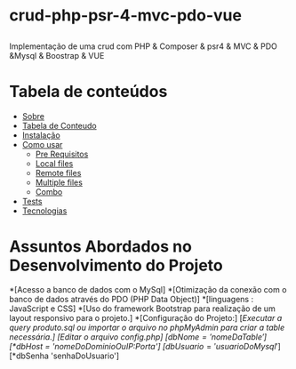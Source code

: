 # crud-php-psr-4-mvc-pdo-vue
##

Implementação de uma crud  com  PHP & Composer & psr4 & MVC & PDO &Mysql & Boostrap & VUE

Tabela de conteúdos
=================
<!--ts-->
   * [Sobre](#Sobre)
   * [Tabela de Conteudo](#tabela-de-conteudo)
   * [Instalação](#instalacao)
   * [Como usar](#como-usar)
      * [Pre Requisitos](#pre-requisitos)
      * [Local files](#local-files)
      * [Remote files](#remote-files)
      * [Multiple files](#multiple-files)
      * [Combo](#combo)
   * [Tests](#testes)
   * [Tecnologias](#tecnologias)
<!--te-->

<!--ts-->
 Assuntos Abordados no Desenvolvimento do Projeto
 ==================================================
 *[Acesso a banco de dados com o MySql]
 *[Otimização da conexão com o banco de dados através do PDO (PHP Data Object)]
 *[linguagens : JavaScript e CSS]
 *[Uso do framework Bootstrap para realização de um layout responsivo para o projeto.]
 *[Configuração do Projeto:]
      [*Executar a query produto.sql ou importar o arquivo no phpMyAdmin para criar a table necessária.]
      [*Editar o arquivo config.php]
      [*$dbNome = 'nomeDaTable'] 
      [*$dbHost = 'nomeDoDominioOuIP:Porta'] 
      [*$dbUsuario = 'usuarioDoMysql'] 
      [*$dbSenha 'senhaDoUsuario']
  <!--te-->


